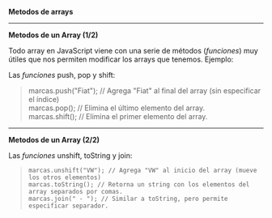 **Metodos de arrays**

----------------------------------------------------------------
**Metodos de un Array (1/2)**

Todo array en JavaScript viene con una serie de métodos (*funciones*) muy útiles que nos permiten modificar los arrays que tenemos. Ejemplo:

Las *funciones* push, pop y shift:

> marcas.push("Fiat"); // Agrega "Fiat" al final del array (sin especificar el índice) <br>
> marcas.pop(); // Elimina el último elemento del array. <br>
> marcas.shift(); // Elimina el primer elemento del array. <br>

----------------------------------------------------------------
**Metodos de un Array (2/2)**

Las *funciones* unshift, toString y join:

> ``marcas.unshift("VW"); // Agrega "VW" al inicio del array (mueve los otros elementos)`` <br>
> ``marcas.toString(); // Retorna un string con los elementos del array separados por comas.`` <br>
> ``marcas.join(" - "); // Similar a toString, pero permite especificar separador.`` <br>




